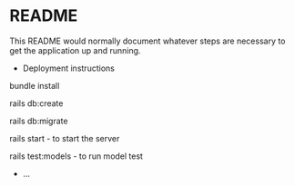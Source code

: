 # README

This README would normally document whatever steps are necessary to get the
application up and running.

* Deployment instructions

bundle install

rails db:create

rails db:migrate

rails start - to start the server

rails test:models - to run model test   
* ...

